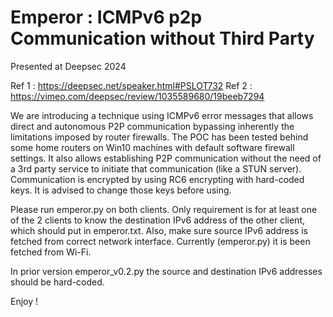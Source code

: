 # Emperor : ICMPv6 p2p Communication without Third Party

Presented at Deepsec 2024

Ref 1 : https://deepsec.net/speaker.html#PSLOT732
Ref 2 : https://vimeo.com/deepsec/review/1035589680/19beeb7294

We are introducing a technique using ICMPv6 error messages that allows direct and autonomous P2P communication bypassing inherently the limitations imposed by router firewalls. The POC has been tested behind some home routers on Win10 machines with default software firewall settings. It also allows establishing P2P communication without the need of a 3rd party service to initiate that communication (like a STUN server). Communication is encrypted by using RC6 encrypting with hard-coded keys. It is advised to change those keys before using.

Please run emperor.py on both clients. Only requirement is for at least one of the 2 clients to know the destination IPv6 address of the other client, which should put in emperor.txt. Also, make sure source IPv6 address is fetched from correct network interface. Currently (emperor.py) it is been fetched from Wi-Fi.

In prior version emperor_v0.2.py the source and destination IPv6 addresses should be hard-coded.

Enjoy !



